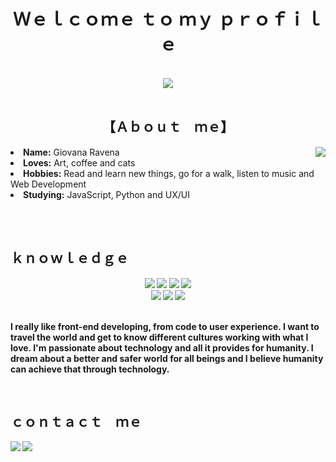 <body>
<h1 align="center">Ｗｅｌｃｏｍｅ  ｔｏ  ｍｙ  ｐｒｏｆｉｌｅ</h1>
<br>
<div align="center">
<img src=https://media.giphy.com/media/nlk3Y1u3r1n5C/giphy.gif>
</div>
<br>
<div>
<h2 align="center">【Ａｂｏｕｔ　ｍｅ】</h2>
<img src="https://media.giphy.com/media/LSKHkpRJySs5W81D7B/giphy.gif" align="right">
<li>
<b>Name:</b> Giovana Ravena</li>
<li>
<b>Loves:</b> Art, coffee and cats</li>
<li>
<b>Hobbies:</b> Read and learn new things, go for a walk, listen to music and Web Development
</li>
<li>
<b>Studying:</b> JavaScript, Python and UX/UI
</li>
<br>
<p><b>    
<br>
</div>
<div>
<h2 align="left">ｋｎｏｗｌｅｄｇｅ</h2>
<p>
</div>
<div>
<p align="center"> <img src="https://img.shields.io/badge/html5%20-%23E34F26.svg?&style=for-the-badge&logo=html5&logoColor=white"/> <img src="https://img.shields.io/badge/css3%20-%231572B6.svg?&style=for-the-badge&logo=css3&logoColor=white"/>
<img src="https://img.shields.io/badge/javascript%20-%23323330.svg?&style=for-the-badge&logo=javascript&logoColor=%23F7DF1E"/> <img src="https://img.shields.io/badge/git%20-%23F05033.svg?&style=for-the-badge&logo=git&logoColor=white"/><br> <img src="https://img.shields.io/badge/Python-FFD43B?style=for-the-badge&logo=python&logoColor=blue"> <img src="https://img.shields.io/badge/Figma-F24E1E?style=for-the-badge&logo=figma&logoColor=white"> <img src="https://img.shields.io/badge/PHP-777BB4?style=for-the-badge&logo=php&logoColor=white"> <br><br>

I really like front-end developing, from code to user experience. I want to travel the world and get to know different cultures working with what I love. I'm passionate about technology and all it provides for humanity. I dream about a better and safer world for all beings and I believe humanity can achieve that through technology.
  </div>  
</p>
<br>
<h2>ｃｏｎｔａｃｔ　ｍｅ</h2>
<div>
<p align="left"><a href="https://www.linkedin.com/in/giovana-ravena/" target="_blank"><img src="https://img.shields.io/badge/LinkedIn-0077B5?style=for-the-badge&logo=linkedin&logoColor=white"/></a> 
<a href = "giovanaravena@outlook.com"><img src="https://img.shields.io/badge/Gmail-D14836?style=for-the-badge&logo=gmail&logoColor=white" target="_blank"></a>

</div>
</body>
